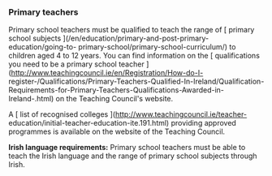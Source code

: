 ###  Primary teachers

Primary school teachers must be qualified to teach the range of [ primary
school subjects ](/en/education/primary-and-post-primary-education/going-to-
primary-school/primary-school-curriculum/) to children aged 4 to 12 years. You
can find information on the [ qualifications you need to be a primary school
teacher ](http://www.teachingcouncil.ie/en/Registration/How-do-I-
register-/Qualifications/Primary-Teachers-Qualified-In-Ireland/Qualification-
Requirements-for-Primary-Teachers-Qualifications-Awarded-in-Ireland-.html) on
the Teaching Council's website.

A [ list of recognised colleges ](http://www.teachingcouncil.ie/teacher-
education/initial-teacher-education-ite.191.html) providing approved
programmes is available on the website of the Teaching Council.

**Irish language requirements:** Primary school teachers must be able to teach
the Irish language and the range of primary school subjects through Irish.
